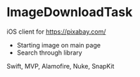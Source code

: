 # ImageDownloadTask

iOS client for https://pixabay.com/

- Starting image on main page
- Search through library


Swift, MVP, Alamofire, Nuke, SnapKit

